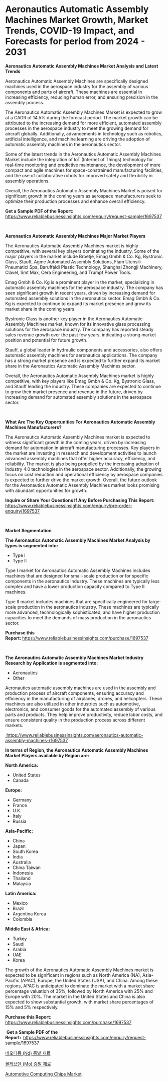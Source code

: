 <p><h1>Aeronautics Automatic Assembly Machines Market Growth, Market Trends, COVID-19 Impact, and Forecasts for period from 2024 - 2031</h1></p><p><strong>Aeronautics Automatic Assembly Machines Market Analysis and Latest Trends</strong></p>
<p><p>Aeronautics Automatic Assembly Machines are specifically designed machines used in the aerospace industry for the assembly of various components and parts of aircraft. These machines are essential in increasing efficiency, reducing human error, and ensuring precision in the assembly process.</p><p>The Aeronautics Automatic Assembly Machines Market is expected to grow at a CAGR of 14.5% during the forecast period. The market growth can be attributed to the increasing demand for more efficient, automated assembly processes in the aerospace industry to meet the growing demand for aircraft globally. Additionally, advancements in technology such as robotics, artificial intelligence, and machine learning are driving the adoption of automatic assembly machines in the aeronautics sector.</p><p>Some of the latest trends in the Aeronautics Automatic Assembly Machines Market include the integration of IoT (Internet of Things) technology for real-time monitoring and predictive maintenance, the development of more compact and agile machines for space-constrained manufacturing facilities, and the use of collaborative robots for improved safety and flexibility in assembly operations.</p><p>Overall, the Aeronautics Automatic Assembly Machines Market is poised for significant growth in the coming years as aerospace manufacturers seek to optimize their production processes and enhance overall efficiency.</p></p>
<p><strong>Get a Sample PDF of the Report:&nbsp;</strong> <a href="https://www.reliablebusinessinsights.com/enquiry/request-sample/1697537">https://www.reliablebusinessinsights.com/enquiry/request-sample/1697537</a></p>
<p>&nbsp;</p>
<p><strong>Aeronautics Automatic Assembly Machines Major Market Players</strong></p>
<p><p>The Aeronautics Automatic Assembly Machines market is highly competitive, with several key players dominating the industry. Some of the major players in the market include Broetje, Emag Gmbh & Co. Kg, Bystronic Glass, Stauff, Agme Automated Assembly Solutions, Fiam Utensili Pneumatici Spa, Baruffaldi Plastic Technology, Shanghai Zhongji Machinery, Clavel, Smt Max, Cera Engineering, and Trumpf Power Tools.</p><p>Emag Gmbh & Co. Kg is a prominent player in the market, specializing in automatic assembly machines for the aerospace industry. The company has seen significant growth in recent years, driven by increasing demand for automated assembly solutions in the aeronautics sector. Emag Gmbh & Co. Kg is expected to continue to expand its market presence and grow its market share in the coming years.</p><p>Bystronic Glass is another key player in the Aeronautics Automatic Assembly Machines market, known for its innovative glass processing solutions for the aerospace industry. The company has reported steady sales revenue growth over the past few years, indicating a strong market position and potential for future growth.</p><p>Stauff, a global leader in hydraulic components and accessories, also offers automatic assembly machines for aeronautics applications. The company has a strong market presence and is expected to further expand its market share in the Aeronautics Automatic Assembly Machines sector.</p><p>Overall, the Aeronautics Automatic Assembly Machines market is highly competitive, with key players like Emag Gmbh & Co. Kg, Bystronic Glass, and Stauff leading the industry. These companies are expected to continue to grow their market presence and revenue in the future, driven by increasing demand for automated assembly solutions in the aerospace sector.</p></p>
<p>&nbsp;</p>
<p><strong>What Are The Key Opportunities For Aeronautics Automatic Assembly Machines Manufacturers?</strong></p>
<p><p>The Aeronautics Automatic Assembly Machines market is expected to witness significant growth in the coming years, driven by increasing demand for automation in aircraft manufacturing processes. Key players in the market are investing in research and development activities to launch advanced assembly machines that offer higher accuracy, efficiency, and reliability. The market is also being propelled by the increasing adoption of Industry 4.0 technologies in the aerospace sector. Additionally, the growing focus on cost reduction and operational efficiency by aerospace companies is expected to further drive the market growth. Overall, the future outlook for the Aeronautics Automatic Assembly Machines market looks promising with abundant opportunities for growth.</p></p>
<p><strong>Inquire or Share Your Questions If Any Before Purchasing This Report:</strong> <a href="https://www.reliablebusinessinsights.com/enquiry/pre-order-enquiry/1697537">https://www.reliablebusinessinsights.com/enquiry/pre-order-enquiry/1697537</a></p>
<p>&nbsp;</p>
<p><strong>Market Segmentation</strong></p>
<p><strong>The Aeronautics Automatic Assembly Machines Market Analysis by types is segmented into:</strong></p>
<p><ul><li>Type I</li><li>Type II</li></ul></p>
<p><p>Type I market for Aeronautics Automatic Assembly Machines includes machines that are designed for small-scale production or for specific components in the aeronautics industry. These machines are typically less complex and have a lower production capacity compared to Type II machines. </p><p>Type II market includes machines that are specifically engineered for large-scale production in the aeronautics industry. These machines are typically more advanced, technologically sophisticated, and have higher production capacities to meet the demands of mass production in the aeronautics sector.</p></p>
<p><strong>Purchase this Report:&nbsp;</strong><a href="https://www.reliablebusinessinsights.com/purchase/1697537">https://www.reliablebusinessinsights.com/purchase/1697537</a></p>
<p>&nbsp;</p>
<p><strong>The Aeronautics Automatic Assembly Machines Market Industry Research by Application is segmented into:</strong></p>
<p><ul><li>Aeronautics</li><li>Other</li></ul></p>
<p><p>Aeronautics automatic assembly machines are used in the assembly and production process of aircraft components, ensuring accuracy and efficiency in the manufacturing of airplanes, drones, and helicopters. These machines are also utilized in other industries such as automotive, electronics, and consumer goods for the automated assembly of various parts and products. They help improve productivity, reduce labor costs, and ensure consistent quality in the production process across different markets.</p></p>
<p><a href="https://www.reliablebusinessinsights.com/aeronautics-automatic-assembly-machines-r1697537">&nbsp;https://www.reliablebusinessinsights.com/aeronautics-automatic-assembly-machines-r1697537</a></p>
<p><strong>In terms of Region, the Aeronautics Automatic Assembly Machines Market Players available by Region are:</strong></p>
<p>
    <p> <strong> North America: </strong>
        <ul>
            <li>United States</li>
            <li>Canada</li>
        </ul>
        </p> 
    <p> <strong> Europe: </strong>
        <ul>
            <li>Germany</li>
            <li>France</li>
            <li>U.K.</li>
            <li>Italy</li>
            <li>Russia</li>
        </ul>
        </p> 
    <p> <strong> Asia-Pacific: </strong>
        <ul>
            <li>China</li>
            <li>Japan</li>
            <li>South Korea</li>
            <li>India</li>
            <li>Australia</li>
            <li>China Taiwan</li>
            <li>Indonesia</li>
            <li>Thailand</li>
            <li>Malaysia</li>
        </ul>
        </p> 
    <p> <strong> Latin America: </strong>
        <ul>
            <li>Mexico</li>
            <li>Brazil</li>
            <li>Argentina Korea</li>
            <li>Colombia</li>
        </ul>
        </p> 
    <p> <strong> Middle East & Africa: </strong>
        <ul>
            <li>Turkey</li>
            <li>Saudi</li>
            <li>Arabia</li>
            <li>UAE</li>
            <li>Korea</li>
        </ul>
    </p>
    </p>
<p><p>The growth of the Aeronautics Automatic Assembly Machines market is expected to be significant in regions such as North America (NA), Asia-Pacific (APAC), Europe, the United States (USA), and China. Among these regions, APAC is anticipated to dominate the market with a market share percentage valuation of 35%, followed by North America with 25% and Europe with 20%. The market in the United States and China is also expected to show substantial growth, with market share percentages of 15% and 5% respectively.</p></p>
<p><strong>Purchase this Report: </strong><a href="https://www.reliablebusinessinsights.com/purchase/1697537">https://www.reliablebusinessinsights.com/purchase/1697537</a></p>
<p>&nbsp;<strong>Get a Sample PDF of the Report:&nbsp;&nbsp;</strong><a href="https://www.reliablebusinessinsights.com/enquiry/request-sample/1697537">https://www.reliablebusinessinsights.com/enquiry/request-sample/1697537</a></p>
<p><strong></strong></p>
<p><p><a href="https://github.com/njolsky1/Market-Research-Report-List-1/blob/main/405096093801.md">네오디뮴 (Nd) 증발 재료</a></p><p><a href="https://github.com/rrmadityapu/Market-Research-Report-List-1/blob/main/478255493800.md">몰리브덴 (Mo) 증발 재료</a></p><p><a href="https://issuu.com/reportprime-2/docs/automotive-computing-chips-market-size-2030.pptx">Automotive Computing Chips Market</a></p></p>